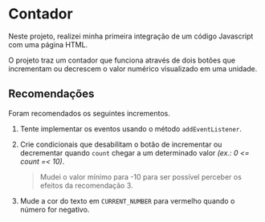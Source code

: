 # Contador
Neste projeto, realizei minha primeira integração de um código Javascript com uma página HTML.

O projeto traz um contador que funciona através de dois botões que incrementam ou decrescem o valor numérico visualizado em uma unidade.

## Recomendações
Foram recomendados os seguintes incrementos.

1. Tente implementar os eventos usando o método `addEventListener`. 

2. Crie condicionais que desabilitam o botão de incrementar ou decrementar quando `count` chegar a um determinado valor *(ex.: 0 <= count =< 10)*.

   > Mudei o valor mínimo para -10 para ser possível perceber os efeitos da recomendação 3.

3. Mude a cor do texto em `CURRENT_NUMBER` para vermelho quando o número for negativo.

